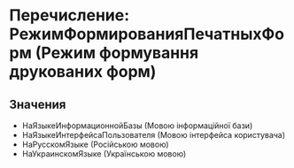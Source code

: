 ﻿# Перечисление: РежимФормированияПечатныхФорм (Режим формування друкованих форм)

## Значения

- НаЯзыкеИнформационнойБазы (Мовою інформаційної бази)
- НаЯзыкеИнтерфейсаПользователя (Мовою інтерфейса користувача)
- НаРусскомЯзыке (Російською мовою)
- НаУкраинскомЯзыке (Українською мовою)

